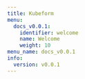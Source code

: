 ```yaml
---
title: Kubeform
menu:
  docs_v0.0.1:
    identifier: welcome
    name: Welcome
    weight: 10
menu_name: docs_v0.0.1
info:
  version: v0.0.1
---
```


